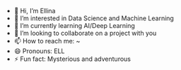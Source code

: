 - 👋 Hi, I’m Ellina
- 👀 I’m interested in Data Science and Machine Learning
- 🌱 I’m currently learning AI/Deep Learning
- 💞️ I’m looking to collaborate on a project with you
- 📫 How to reach me: ~
- 😄 Pronouns: ELL
- ⚡ Fun fact: Mysterious and adventurous

<!---
Ellina11/Ellina11 is a ✨ special ✨ repository because its `README.md` (this file) appears on your GitHub profile.
You can click the Preview link to take a look at your changes.
--->
